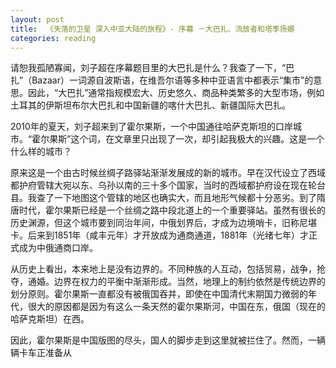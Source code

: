 ```yaml
---
layout: post
title:  《失落的卫星 深入中亚大陆的旅程》- 序幕 －大巴扎、流放者和塔季扬娜
categories: reading
---
```


请恕我孤陋寡闻，刘子超在序幕题目里的大巴扎是什么？我查了一下，“巴扎”（Bazaar）一词源自波斯语，在维吾尔语等多种中亚语言中都表示“集市”的意思。因此，“大巴扎”通常指规模宏大、历史悠久、商品种类繁多的大型市场，例如土耳其的伊斯坦布尔大巴扎和中国新疆的喀什大巴扎、新疆国际大巴扎。

2010年的夏天，刘子超来到了霍尔果斯，一个中国通往哈萨克斯坦的口岸城市。“霍尔果斯”这个词，在文章里只出现了一次，却引起我极大的兴趣。这是一个什么样的城市？

原来这是一个由古时候丝绸子路驿站渐渐发展成的新的城市。早在汉代设立了西域都护府管辖大宛以东、乌孙以南的三十多个国家，当时的西域都护府设在现在轮台县。我查了一下地图这个管辖的地区也确实大，而且地形气候都十分恶劣。到了隋唐时代，霍尔果斯已经是一个丝绸之路中段北道上的一个重要驿站。虽然有很长的历史渊源，但这个城市要到同治年间，中俄划界后，才成为边境哨卡，旧称尼堪卡。后来到1851年（咸丰元年）才开放成为通商通道，1881年（光绪七年）才正式成为中俄通商口岸。

从历史上看出，本来地上是没有边界的。不同种族的人互动，包括贸易，战争，抢夺，通婚。边界在权力的平衡中渐渐形成。当然，地理上的制约依然是传统边界的划分原则。霍尔果斯一直都没有被俄国吞并，即使在中国清代末期国力微弱的年代，很大的原因都是因为有这么一条天然的霍尔果斯河，中国在东，俄国（现在的哈萨克斯坦）在西。

因此，霍尔果斯是中国版图的尽头，国人的脚步走到这里就被拦住了。然而，一辆辆卡车正准备从
<!--stackedit_data:
eyJoaXN0b3J5IjpbLTM0NTg3MDg5MywyMTMyMDA3NzQyLC0xNz
c0NDQ2MzQ5LDE5NjY0MTY3NTcsLTIxMTIxMDc2ODYsNjAxOTEz
NjgyLC0xMTMwNzExNjMwXX0=
-->